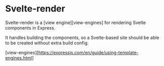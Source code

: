 Svelte-render
=============

Svelte-render is a [view engine][view-engines] for rendering Svelte components in Express.

It handles building the components, so a Svelte-based site should be able to be created without extra build config.

[view-engines][https://expressjs.com/en/guide/using-template-engines.html]
